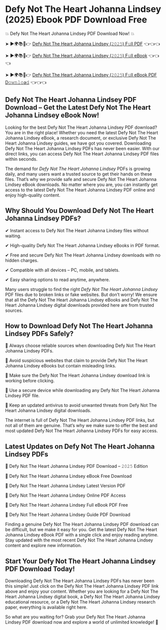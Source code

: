 # Defy Not The Heart Johanna Lindsey (2025) Ebook PDF Download Free

💥 Defy Not The Heart Johanna Lindsey PDF Download Now! 💥

➤ ►🌍📚📱👉 [Defy Not The Heart Johanna Lindsey (𝟸𝟶𝟸𝟻) F𝚞ll PDF](https://getpdf.xyz/defy-not-the-heart-johanna-lindsey) 👈👈👈


➤ ►🌍📚📱👉 [Defy Not The Heart Johanna Lindsey (𝟸𝟶𝟸𝟻) F𝚞ll eBook](https://getpdf.xyz/defy-not-the-heart-johanna-lindsey) 👈👈👈


➤ ►🌍📚📱👉 [Defy Not The Heart Johanna Lindsey (𝟸𝟶𝟸𝟻) F𝚞ll eBook PDF D𝚘𝚠𝚗𝚕𝚘a𝚍](https://getpdf.xyz/defy-not-the-heart-johanna-lindsey) 👈👈👈


## Defy Not The Heart Johanna Lindsey PDF Download – Get the Latest Defy Not The Heart Johanna Lindsey eBook Now!

Looking for the best Defy Not The Heart Johanna Lindsey PDF download? You are in the right place! Whether you need the latest Defy Not The Heart Johanna Lindsey eBook, a research document, or exclusive Defy Not The Heart Johanna Lindsey guides, we have got you covered. Downloading Defy Not The Heart Johanna Lindsey PDFs has never been easier. With our direct links, you can access Defy Not The Heart Johanna Lindsey PDF files within seconds.

The demand for *Defy Not The Heart Johanna Lindsey* PDFs is growing daily, and many users want a trusted source to get their hands on these files. That’s why we provide safe and secure Defy Not The Heart Johanna Lindsey eBook downloads. No matter where you are, you can instantly get access to the latest Defy Not The Heart Johanna Lindsey PDF online and enjoy high-quality content.

## Why Should You Download Defy Not The Heart Johanna Lindsey PDFs?

✔ Instant access to Defy Not The Heart Johanna Lindsey files without waiting.

✔ High-quality Defy Not The Heart Johanna Lindsey eBooks in PDF format.

✔ Free and secure Defy Not The Heart Johanna Lindsey downloads with no hidden charges.

✔ Compatible with all devices – PC, mobile, and tablets.

✔ Easy sharing options to read anytime, anywhere.

Many users struggle to find the right *Defy Not The Heart Johanna Lindsey* PDF files due to broken links or fake websites. But don’t worry! We ensure that all the Defy Not The Heart Johanna Lindsey eBooks and Defy Not The Heart Johanna Lindsey digital downloads provided here are from trusted sources.

## How to Download Defy Not The Heart Johanna Lindsey PDFs Safely?

📌 Always choose reliable sources when downloading Defy Not The Heart Johanna Lindsey PDFs.

📌 Avoid suspicious websites that claim to provide Defy Not The Heart Johanna Lindsey eBooks but contain misleading links.

📌 Make sure the Defy Not The Heart Johanna Lindsey download link is working before clicking.

📌 Use a secure device while downloading any Defy Not The Heart Johanna Lindsey PDF file.

📌 Keep an updated antivirus to avoid unwanted threats from Defy Not The Heart Johanna Lindsey digital downloads.

The internet is full of Defy Not The Heart Johanna Lindsey PDF links, but not all of them are genuine. That’s why we make sure to offer the best and most updated Defy Not The Heart Johanna Lindsey PDFs for easy access.

## Latest Updates on Defy Not The Heart Johanna Lindsey PDFs

🔹 Defy Not The Heart Johanna Lindsey PDF Download – 𝟸𝟶𝟸𝟻 Edition

🔹 Defy Not The Heart Johanna Lindsey eBook Free Download

🔹 Defy Not The Heart Johanna Lindsey Latest Version PDF

🔹 Defy Not The Heart Johanna Lindsey Online PDF Access

🔹 Defy Not The Heart Johanna Lindsey Full eBook PDF Free

🔹 Defy Not The Heart Johanna Lindsey Guide PDF Download

Finding a genuine Defy Not The Heart Johanna Lindsey PDF download can be difficult, but we make it easy for you. Get the latest Defy Not The Heart Johanna Lindsey eBook PDF with a single click and enjoy reading anytime. Stay updated with the most recent Defy Not The Heart Johanna Lindsey content and explore new information.

## Start Your Defy Not The Heart Johanna Lindsey PDF Download Today!

Downloading Defy Not The Heart Johanna Lindsey PDFs has never been this simple! Just click on the Defy Not The Heart Johanna Lindsey PDF link above and enjoy your content. Whether you are looking for a Defy Not The Heart Johanna Lindsey digital book, a Defy Not The Heart Johanna Lindsey educational resource, or a Defy Not The Heart Johanna Lindsey research paper, everything is available right here.

So what are you waiting for? Grab your Defy Not The Heart Johanna Lindsey PDF download now and explore a world of unlimited knowledge! 🚀